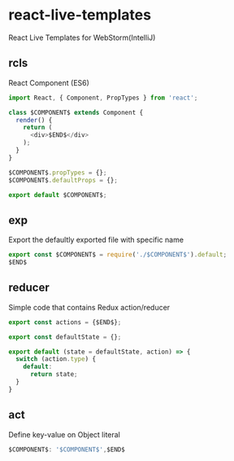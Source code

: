 # react-live-templates
React Live Templates for WebStorm(IntelliJ)

## rcls
React Component (ES6)

```javascript
import React, { Component, PropTypes } from 'react';

class $COMPONENT$ extends Component {
  render() {
    return (
      <div>$END$</div>
    );
  }
}

$COMPONENT$.propTypes = {};
$COMPONENT$.defaultProps = {};

export default $COMPONENT$;
```

## exp
Export the defaultly exported file with specific name

```javascript
export const $COMPONENT$ = require('./$COMPONENT$').default;
$END$
```

## reducer
Simple code that contains Redux action/reducer

```javascript
export const actions = {$END$};

export const defaultState = {};

export default (state = defaultState, action) => {
  switch (action.type) {
    default:
      return state;
  }
}
```

## act
Define key-value on Object literal

```javascript
$COMPONENT$: '$COMPONENT$',$END$
```

